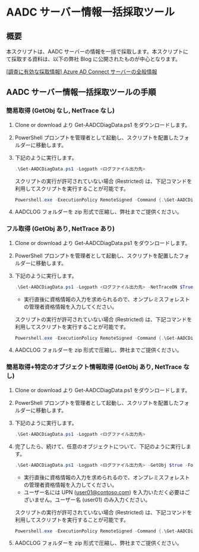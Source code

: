 # AADC サーバー情報一括採取ツール

## 概要

本スクリプトは、AADC サーバーの情報を一括で採取します。本スクリプトにて採取する資料は、以下の弊社 Blog に公開されたものが中心となります。

[\[調査に有効な採取情報\] Azure AD Connect サーバーの全般情報](https://github.com/jpazureid/blog/blob/master/azure-active-directory-connect/general-information.md )
  
## AADC サーバー情報一括採取ツールの手順

### 簡易取得 (GetObj なし, NetTrace なし)

1. Clone or download より Get-AADCDiagData.ps1 をダウンロードします。
2. PowerShell プロンプトを管理者として起動し、スクリプトを配置したフォルダーに移動します。
3. 下記のように実行します。

    ```powershell
    .\Get-AADCDiagData.ps1 -Logpath <ログファイル出力先>
    ```

    スクリプトの実行が許可されていない場合 (Restricted) は、下記コマンドを利用してスクリプトを実行することが可能です。

    ```powershell
    Powershell.exe -ExecutionPolicy RemoteSigned -Command {.\Get-AADCDiagData.ps1 -Logpath <ログファイル出力先>}
    ```

4. AADCLOG フォルダーを zip 形式で圧縮し、弊社までご提供ください。


### フル取得 (GetObj あり, NetTrace あり)

1. Clone or download より Get-AADCDiagData.ps1 をダウンロードします。
2. PowerShell プロンプトを管理者として起動し、スクリプトを配置したフォルダーに移動します。
3. 下記のように実行します。

    ```powershell
    .\Get-AADCDiagData.ps1 -Logpath <ログファイル出力先> -NetTraceON $True -GetObj $true
    ```

    * 実行直後に資格情報の入力を求められるので、オンプレミスフォレストの管理者資格情報を入力してください。

    スクリプトの実行が許可されていない場合 (Restricted) は、下記コマンドを利用してスクリプトを実行することが可能です。

    ```powershell
    Powershell.exe -ExecutionPolicy RemoteSigned -Command {.\Get-AADCDiagData.ps1 -Logpath <ログファイル出力先> -NetTraceON $true -GetObj $true}
    ```

4. AADCLOG フォルダーを zip 形式で圧縮し、弊社までご提供ください。


### 簡易取得+特定のオブジェクト情報取得 (GetObj あり, NetTrace なし)

1. Clone or download より Get-AADCDiagData.ps1 をダウンロードします。
2. PowerShell プロンプトを管理者として起動し、スクリプトを配置したフォルダーに移動します。
3. 下記のように実行します。

    ```powershell
    .\Get-AADCDiagData.ps1 -Logpath <ログファイル出力先>
    ```

4. 完了したら、続けて、任意のオブジェクトについて、下記のように実行します。

    ```powershell 
    .\Get-AADCDiagData.ps1 -Logpath <ログファイル出力先> -GetObj $true -ForestName <対象オブジェクトが存在するフォレスト名 (例 : contoso.com)> -ObjectName <オブジェクト名 (例 : user01)>
    ```

    * 実行直後に資格情報の入力を求められるので、オンプレミスフォレストの管理者資格情報を入力してください。
    * ユーザー名には UPN (user01@contoso.com) を入力いただく必要はございません。ユーザー名 (user01) のみ入力ください。 

    スクリプトの実行が許可されていない場合 (Restricted) は、下記コマンドを利用してスクリプトを実行することが可能です。

    ```powershell
    Powershell.exe -ExecutionPolicy RemoteSigned -Command {.\Get-AADCDiagData.ps1 -Logpath <ログファイル出力先> -GetObj $true -ForestName <対象オブジェクトが存在するフォレスト名 (例 : contoso.com)> -ObjectName <オブジェクト名 (例 : user01)}
    ````

5. AADCLOG フォルダーを zip 形式で圧縮し、弊社までご提供ください。